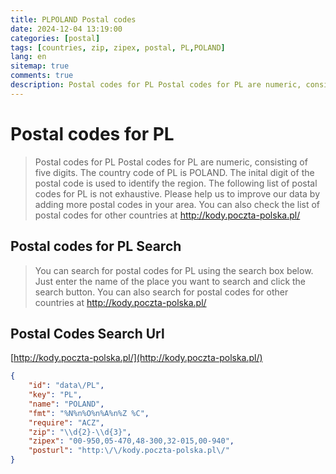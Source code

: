```yaml
---
title: PLPOLAND Postal codes 
date: 2024-12-04 13:19:00
categories: [postal]
tags: [countries, zip, zipex, postal, PL,POLAND]
lang: en
sitemap: true
comments: true
description: Postal codes for PL Postal codes for PL are numeric, consisting of five digits. The country code of PL is POLAND. The inital digit of the postal code is used to identify the region. The following list of postal codes for PL is not exhaustive. Please help us to improve our data by adding more postal codes in your area. You can also check the list of postal codes for other countries at http://kody.poczta-polska.pl/
---
```


# Postal codes for PL
> Postal codes for PL Postal codes for PL are numeric, consisting of five digits. The country code of PL is POLAND. The inital digit of the postal code is used to identify the region. The following list of postal codes for PL is not exhaustive. Please help us to improve our data by adding more postal codes in your area. You can also check the list of postal codes for other countries at http://kody.poczta-polska.pl/

## Postal codes for PL Search 
> You can search for postal codes for PL using the search box below. Just enter the name of the place you want to search and click the search button. You can also search for postal codes for other countries at http://kody.poczta-polska.pl/

## Postal Codes Search Url

[http://kody.poczta-polska.pl/](http://kody.poczta-polska.pl/)
```json
{
    "id": "data\/PL",
    "key": "PL",
    "name": "POLAND",
    "fmt": "%N%n%O%n%A%n%Z %C",
    "require": "ACZ",
    "zip": "\\d{2}-\\d{3}",
    "zipex": "00-950,05-470,48-300,32-015,00-940",
    "posturl": "http:\/\/kody.poczta-polska.pl\/"
}
```
